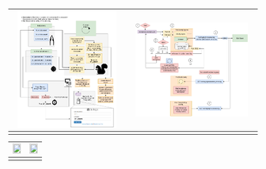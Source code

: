 |[<img src="https://raw.githubusercontent.com/tedezed/kubernetes-containers-tools/master/docs/img/Squirrel.png" width="90%" height="90%">](https://github.com/Tedezed/kubernetes-containers-tools/tree/master/squirrel)|[<img src="https://raw.githubusercontent.com/Tedezed/kubernetes-containers-tools/master/tools/images/liberty_start-stop.png" width="90%" height="90%">](https://github.com/Tedezed/kubernetes-containers-tools/tree/master/liberty)|
|-|-|
| | |

|[<img src="https://raw.githubusercontent.com/Tedezed/aventurabinaria.es/master/images/mov2.gif" width="90%" height="90%">](https://www.thingiverse.com/thing:3552801)|[<img src="https://raw.githubusercontent.com/Tedezed/animatronic-guardian/master/img/ezgif-2-f56b24e0bb88.gif" width="90%" height="90%">](https://twitter.com/Zerrotajo/status/1118835087645319168)|
|-|-|
| | |

